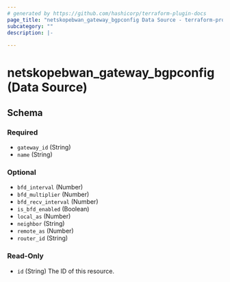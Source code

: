 ```yaml
---
# generated by https://github.com/hashicorp/terraform-plugin-docs
page_title: "netskopebwan_gateway_bgpconfig Data Source - terraform-provider-netskopebwan"
subcategory: ""
description: |-
  
---
```


# netskopebwan_gateway_bgpconfig (Data Source)





<!-- schema generated by tfplugindocs -->
## Schema

### Required

- `gateway_id` (String)
- `name` (String)

### Optional

- `bfd_interval` (Number)
- `bfd_multiplier` (Number)
- `bfd_recv_interval` (Number)
- `is_bfd_enabled` (Boolean)
- `local_as` (Number)
- `neighbor` (String)
- `remote_as` (Number)
- `router_id` (String)

### Read-Only

- `id` (String) The ID of this resource.


